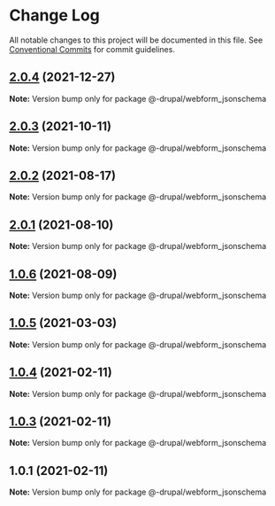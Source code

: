 # Change Log

All notable changes to this project will be documented in this file.
See [Conventional Commits](https://conventionalcommits.org) for commit guidelines.

## [2.0.4](https://github.com/AmazeeLabs/silverback-mono/compare/@-drupal/webform_jsonschema@2.0.3...@-drupal/webform_jsonschema@2.0.4) (2021-12-27)

**Note:** Version bump only for package @-drupal/webform_jsonschema





## [2.0.3](https://github.com/AmazeeLabs/silverback-mono/compare/@-drupal/webform_jsonschema@2.0.2...@-drupal/webform_jsonschema@2.0.3) (2021-10-11)

**Note:** Version bump only for package @-drupal/webform_jsonschema





## [2.0.2](https://github.com/AmazeeLabs/silverback-mono/compare/@-drupal/webform_jsonschema@2.0.1...@-drupal/webform_jsonschema@2.0.2) (2021-08-17)

**Note:** Version bump only for package @-drupal/webform_jsonschema





## [2.0.1](https://github.com/AmazeeLabs/silverback-mono/compare/@-drupal/webform_jsonschema@1.0.6...@-drupal/webform_jsonschema@2.0.1) (2021-08-10)

**Note:** Version bump only for package @-drupal/webform_jsonschema





## [1.0.6](https://github.com/AmazeeLabs/silverback-mono/compare/@-drupal/webform_jsonschema@1.0.5...@-drupal/webform_jsonschema@1.0.6) (2021-08-09)

**Note:** Version bump only for package @-drupal/webform_jsonschema





## [1.0.5](https://github.com/AmazeeLabs/silverback-mono/compare/@-drupal/webform_jsonschema@1.0.4...@-drupal/webform_jsonschema@1.0.5) (2021-03-03)

**Note:** Version bump only for package @-drupal/webform_jsonschema





## [1.0.4](https://github.com/AmazeeLabs/silverback-mono/compare/@-drupal/webform_jsonschema@1.0.3...@-drupal/webform_jsonschema@1.0.4) (2021-02-11)

**Note:** Version bump only for package @-drupal/webform_jsonschema





## [1.0.3](https://github.com/AmazeeLabs/silverback-mono/compare/@-drupal/webform_jsonschema@1.0.1...@-drupal/webform_jsonschema@1.0.3) (2021-02-11)

**Note:** Version bump only for package @-drupal/webform_jsonschema





## 1.0.1 (2021-02-11)

**Note:** Version bump only for package @-drupal/webform_jsonschema
